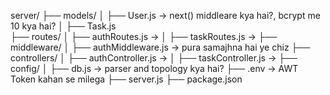 server/
├── models/
│   ├── User.js     -> next() middleare kya hai?, bcrypt me 10 kya hai?
│   ├── Task.js     
├── routes/
│   ├── authRoutes.js   ->
│   ├── taskRoutes.js   ->
├── middleware/
│   ├── authMiddleware.js   -> pura samajhna hai ye chiz
├── controllers/
│   ├── authController.js   ->
│   ├── taskController.js   ->
├── config/
│   ├── db.js   -> parser and topology kya hai?
├── .env    -> AWT Token kahan se milega
├── server.js
├── package.json
